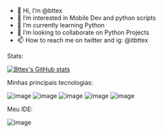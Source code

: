 - 👋 Hi, I’m @bttex
- 👀 I’m interested in Mobile Dev and python scripts
- 🌱 I’m currently learning Python
- 💞️ I’m looking to collaborate on Python Projects
- 📫 How to reach me on twitter and ig: @itbttex

Stats: 

[![Bttex's GitHub stats](https://github-readme-stats.vercel.app/api?username=bttex)](https://github.com/bttex/github-readme-stats&show_icons=true&theme=dark)


Minhas principais tecnologias:

![image](https://img.shields.io/badge/Docker-2CA5E0?style=for-the-badge&logo=docker&logoColor=white) ![image](https://img.shields.io/badge/Playwright-45ba4b?style=for-the-badge&logo=Playwright&logoColor=white) ![image](https://img.shields.io/badge/PowerBI-F2C811?style=for-the-badge&logo=Power%20BI&logoColor=white) ![image](https://img.shields.io/badge/Flutter-02569B?style=for-the-badge&logo=flutter&logoColor=white) ![image](https://img.shields.io/badge/Python-FFD43B?style=for-the-badge&logo=python&logoColor=blue) 

Meu IDE: 

![image](https://img.shields.io/badge/Visual_Studio_Code-0078D4?style=for-the-badge&logo=visual%20studio%20code&logoColor=white)

<!---
bttex/bttex is a ✨ special ✨ repository because its `README.md` (this file) appears on your GitHub profile.
You can click the Preview link to take a look at your changes.
--->
